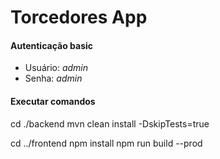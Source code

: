 # Torcedores App
#### Autenticação basic
* Usuário: *admin*
* Senha: *admin*

#### Executar comandos
cd ./backend
mvn clean install -DskipTests=true

cd ../frontend
npm install
npm run build --prod

